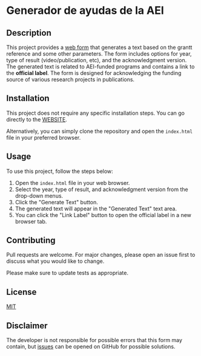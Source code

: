 # Generador de ayudas de la AEI

## Description

This project provides a [web form](https://pakitochus.github.io/generador_ayudas_aei/) that generates a text based on the grantt reference and some other parameters. The form includes options for year, type of result (video/publication, etc), and the acknowledgment version. The generated text is related to AEI-funded programs and contains a link to the **official label**. The form is designed for acknowledging the funding source of various research projects in publications.

## Installation

This project does not require any specific installation steps. You can go directly to the [WEBSITE](https://pakitochus.github.io/generador_ayudas_aei/).

Alternatively, you can simply clone the repository and open the `index.html` file in your preferred browser.

## Usage 

To use this project, follow the steps below:

1. Open the `index.html` file in your web browser.
2. Select the year, type of result, and acknowledgment version from the drop-down menus.
3. Click the "Generate Text" button.
4. The generated text will appear in the "Generated Text" text area.
5. You can click the "Link Label" button to open the official label in a new browser tab.

## Contributing

Pull requests are welcome. For major changes, please open an issue first to discuss what you would like to change.

Please make sure to update tests as appropriate.

## License

[MIT](https://choosealicense.com/licenses/mit/)

## Disclaimer
The developer is not responsible for possible errors that this form may contain, but [issues](https://github.com/pakitochus/generador_ayudas_aei/issues) can be opened on GitHub for possible solutions.
